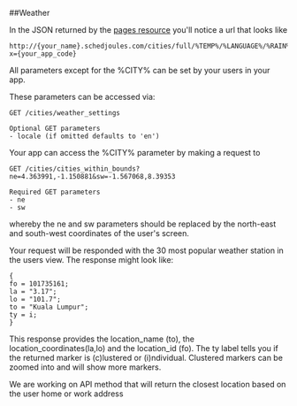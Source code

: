 ##Weather

In the JSON returned by the [pages resource](https://github.com/schedjoules/calendar-store-api/) you'll notice a url that looks like
```
http://{your_name}.schedjoules.com/cities/full/%TEMP%/%LANGUAGE%/%RAIN%/%WIND%/%TIME%/%CITY%.ics?x={your_app_code}
```

All parameters except for the %CITY% can be set by your users in your app.

These parameters can be accessed via:

```
GET /cities/weather_settings

Optional GET parameters
- locale (if omitted defaults to 'en')
```

Your app can access the %CITY% parameter by making a request to

```
GET /cities/cities_within_bounds?ne=4.363991,-1.150881&sw=-1.567068,8.39353

Required GET parameters
- ne
- sw
```
whereby the ne and sw parameters should be replaced by the north-east and south-west coordinates of the user's screen. 

Your request will be responded with the 30 most popular weather station in the users view. The response might look like:
```
{
fo = 101735161;
la = "3.17";
lo = "101.7";
to = "Kuala Lumpur";
ty = i;
}
```
This response provides the location_name (to), the location_coordinates(la,lo) and the location_id (fo). The ty label tells you if the returned marker is (c)lustered or (i)ndividual. Clustered markers can be zoomed into and will show more markers. 

We are working on API method that will return the closest location based on the user home or work address